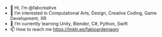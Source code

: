 - 👋 Hi, I’m @fabcreative
- 👀 I’m interested in Computational Arts, Design, Creative Coding, Game Development, XR
- 🌱 I’m currently learning Unity, Blender, C#, Python, Swift
- 📫 How to reach me https://linktr.ee/fabioardemagni

<!---
fabcreative/fabcreative is a ✨ special ✨ repository because its `README.md` (this file) appears on your GitHub profile.
You can click the Preview link to take a look at your changes.
--->
